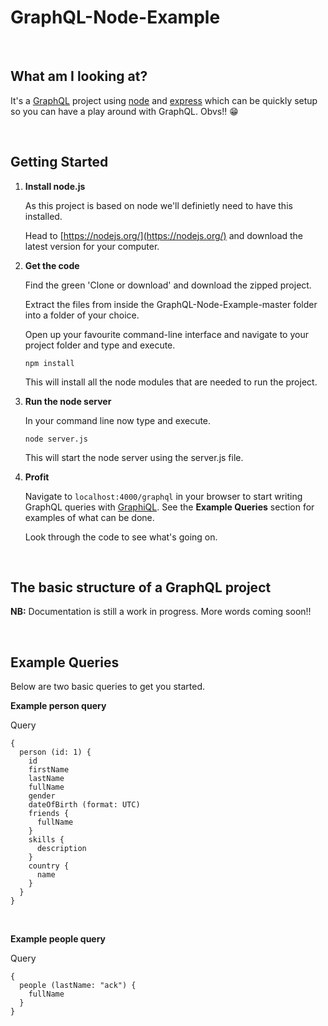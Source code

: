 # GraphQL-Node-Example
<br/>

## What am I looking at?

It's a [GraphQL](http://graphql.org/) project using [node](https://nodejs.org) and [express](http://expressjs.com/) which can be quickly setup so you can have a play around with GraphQL. Obvs!! :grin:

<br/>

## Getting Started

1. **Install node.js**
  
    As this project is based on node we'll definietly need to have this installed.

    Head to [https://nodejs.org/](https://nodejs.org/) and download the latest version for your computer.

2. **Get the code**

    Find the green 'Clone or download' and download the zipped project.

    Extract the files from inside the GraphQL-Node-Example-master folder into a folder of your choice.

    Open up your favourite command-line interface and navigate to your project folder and type and execute.

    ```
    npm install
    ```

    This will install all the node modules that are needed to run the project.

3. **Run the node server**

    In your command line now type and execute.

    ```
    node server.js
    ```

    This will start the node server using the server.js file.

4. **Profit**

    Navigate to ```localhost:4000/graphql``` in your browser to start writing GraphQL queries with [GraphiQL](https://github.com/graphql/graphiql). See the **Example Queries** section for examples of what can be done. 

    Look through the code to see what's going on.

<br/>

## The basic structure of a GraphQL project

**NB:** Documentation is still a work in progress. More words coming soon!!

<br/>

## Example Queries

Below are two basic queries to get you started.

**Example person query**

Query
```
{
  person (id: 1) {
    id
    firstName
    lastName
    fullName
    gender
    dateOfBirth (format: UTC)
    friends {
      fullName
    }
    skills {
      description
    }
    country {
      name
    }
  }
}
```

<br/>

**Example people query**

Query
```
{
  people (lastName: "ack") {
    fullName
  }
}
```